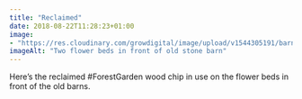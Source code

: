 ```yaml
---
title: "Reclaimed"
date: 2018-08-22T11:28:23+01:00
image: 
- "https://res.cloudinary.com/growdigital/image/upload/v1544305191/barn-29257032937.jpg"
imageAlt: "Two flower beds in front of old stone barn"
---
```


Here’s the reclaimed #ForestGarden wood chip in use on the flower beds in front of the old barns.
